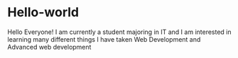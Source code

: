 # Hello-world

Hello Everyone!
I am currently a student majoring in IT and I am interested in learning many different things
I have taken Web Development and Advanced web development 

